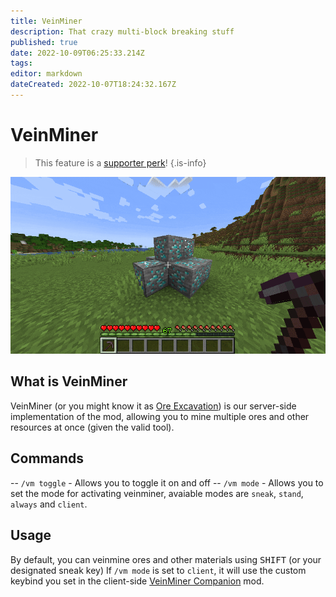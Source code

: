 ```yaml
---
title: VeinMiner
description: That crazy multi-block breaking stuff
published: true
date: 2022-10-09T06:25:33.214Z
tags: 
editor: markdown
dateCreated: 2022-10-07T18:24:32.167Z
---
```


# VeinMiner
> This feature is a [supporter perk](/minecraft/supporter-status)!
{.is-info}

![veinminer.gif](/assets/wiki/veinminer.gif)

## What is VeinMiner
VeinMiner (or you might know it as [Ore Excavation](https://www.curseforge.com/minecraft/mc-mods/ore-excavation)) is our server-side implementation of the mod, allowing you to mine multiple ores and other resources at once (given the valid tool).

## Commands
-- `/vm toggle` - Allows you to toggle it on and off
-- `/vm mode` - Allows you to set the mode for activating veinminer, avaiable modes are `sneak`, `stand`, `always` and `client`.

## Usage
By default, you can veinmine ores and other materials using <kbd>SHIFT</kbd> (or your designated sneak key)
If `/vm mode` is set to `client`, it will use the custom keybind you set in the client-side [VeinMiner Companion](https://www.curseforge.com/minecraft/mc-mods/veinminer-companion) mod.